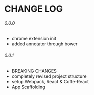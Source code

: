 # CHANGE LOG

###### 0.0.0
* chrome extension init
* added annotator through bower

###### 0.0.1
* BREAKING CHANGES
* completely revised project structure
* setup Webpack, React & Coffe-React
* App Scaffolding

